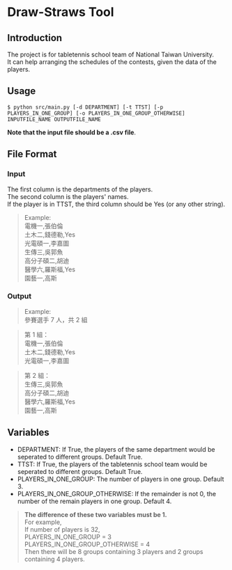 # Draw-Straws Tool

## Introduction
The project is for tabletennis school team of National Taiwan University.  
It can help arranging the schedules of the contests, given the data of the players.  

## Usage
    $ python src/main.py [-d DEPARTMENT] [-t TTST] [-p PLAYERS_IN_ONE_GROUP] [-o PLAYERS_IN_ONE_GROUP_OTHERWISE] INPUTFILE_NAME OUTPUTFILE_NAME
**Note that the input file should be a .csv file**.  

## File Format
### Input
The first column is the departments of the players.  
The second column is the players' names.  
If the player is in TTST, the third column should be Yes (or any other string).  
> Example:   
> 電機一,張伯倫  
> 土木二,錢德勒,Yes  
> 光電碩一,李嘉圖  
> 生傳三,吳郭魚  
> 高分子碩二,胡迪  
> 醫學六,羅斯福,Yes  
> 園藝一,高斯
### Output
> Example:  
> 參賽選手 7 人，共 2 組  

> 第 1 組：  
> 電機一,張伯倫  
> 土木二,錢德勒,Yes  
> 光電碩一,李嘉圖  

> 第 2 組：  
> 生傳三,吳郭魚  
> 高分子碩二,胡迪  
> 醫學六,羅斯福,Yes  
> 園藝一,高斯  

## Variables
* DEPARTMENT: If True, the players of the same department would be seperated to different groups. Default True.
* TTST: If True, the players of the tabletennis school team would be seperated to different groups. Default True.
* PLAYERS_IN_ONE_GROUP: The number of players in one group. Default 3.
* PLAYERS_IN_ONE_GROUP_OTHERWISE: If the remainder is not 0, the number of the remain players in one group. Default 4.
> **The difference of these two variables must be 1.**  
> For example,   
> If number of players is 32,   
> PLAYERS_IN_ONE_GROUP = 3  
> PLAYERS_IN_ONE_GROUP_OTHERWISE = 4  
> Then there will be 8 groups containing 3 players and 2 groups containing 4 players.  
